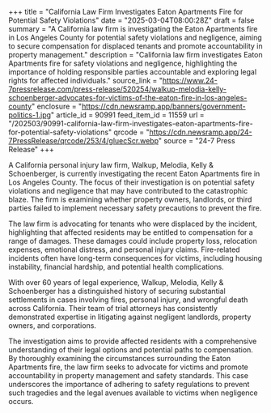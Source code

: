 +++
title = "California Law Firm Investigates Eaton Apartments Fire for Potential Safety Violations"
date = "2025-03-04T08:00:28Z"
draft = false
summary = "A California law firm is investigating the Eaton Apartments fire in Los Angeles County for potential safety violations and negligence, aiming to secure compensation for displaced tenants and promote accountability in property management."
description = "California law firm investigates Eaton Apartments fire for safety violations and negligence, highlighting the importance of holding responsible parties accountable and exploring legal rights for affected individuals."
source_link = "https://www.24-7pressrelease.com/press-release/520254/walkup-melodia-kelly-schoenberger-advocates-for-victims-of-the-eaton-fire-in-los-angeles-county"
enclosure = "https://cdn.newsramp.app/banners/government-politics-1.jpg"
article_id = 90991
feed_item_id = 11559
url = "/202503/90991-california-law-firm-investigates-eaton-apartments-fire-for-potential-safety-violations"
qrcode = "https://cdn.newsramp.app/24-7PressRelease/qrcode/253/4/gluecScr.webp"
source = "24-7 Press Release"
+++

<p>A California personal injury law firm, Walkup, Melodia, Kelly & Schoenberger, is currently investigating the recent Eaton Apartments fire in Los Angeles County. The focus of their investigation is on potential safety violations and negligence that may have contributed to the catastrophic blaze. The firm is examining whether property owners, landlords, or third parties failed to implement necessary safety precautions to prevent the fire.</p><p>The law firm is advocating for tenants who were displaced by the incident, highlighting that affected residents may be entitled to compensation for a range of damages. These damages could include property loss, relocation expenses, emotional distress, and personal injury claims. Fire-related incidents often have long-term consequences for victims, including housing instability, financial hardship, and potential health complications.</p><p>With over 60 years of legal experience, Walkup, Melodia, Kelly & Schoenberger has a distinguished history of securing substantial settlements in cases involving fires, personal injury, and wrongful death across California. Their team of trial attorneys has consistently demonstrated expertise in litigating against negligent landlords, property owners, and corporations.</p><p>The investigation aims to provide affected residents with a comprehensive understanding of their legal options and potential paths to compensation. By thoroughly examining the circumstances surrounding the Eaton Apartments fire, the law firm seeks to advocate for victims and promote accountability in property management and safety standards. This case underscores the importance of adhering to safety regulations to prevent such tragedies and the legal avenues available to victims when negligence occurs.</p>
